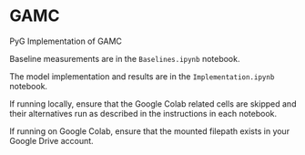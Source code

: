 # GAMC
PyG Implementation of GAMC

Baseline measurements are in the `Baselines.ipynb` notebook.

The model implementation and results are in the `Implementation.ipynb` notebook.

If running locally, ensure that the Google Colab related cells are skipped  and their alternatives run as described in the instructions in each notebook.

If running on Google Colab, ensure that the mounted filepath exists in your Google Drive account.

